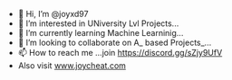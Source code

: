 - 👋 Hi, I’m @joyxd97
- 👀 I’m interested in UNiversity Lvl Projects...
- 🌱 I’m currently learning Machine Learninig...
- 💞️ I’m looking to collaborate on A_ based Projects_...
- 📫 How to reach me ...join https://discord.gg/sZjy9UfV
- Also visit www.joycheat.com

<!---
joyxd97/joyxd97 is a ✨ special ✨ repository because its `README.md` (this file) appears on your GitHub profile.
You can click the Preview link to take a look at your changes.
--->

